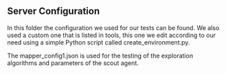 ## Server Configuration

In this folder the configuration we used for our tests can be found. We also used a custom one that is listed in tools, this one we edit according to our need using a simple Python script called create_environment.py.

The mapper_config1.json is used for the testing of the exploration algorithms and parameters of the scout agent.
